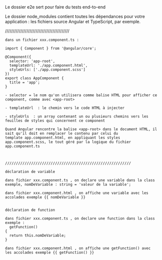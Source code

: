 

Le dossier e2e sert pour faire du tests end-to-end

Le dossier  node_modules  contient toutes les dépendances pour votre application : les fichiers source Angular et TypeScript, par exemple.


//////////////////////////////////////////

    dans un fichier xxx.component.ts :

    import { Component } from '@angular/core';

    @Component({
      selector: 'app-root',
      templateUrl: './app.component.html',
      styleUrls: ['./app.component.scss']
    })
    export class AppComponent {
      title = 'app';
    }

    - selector = le nom qu'on utilisera comme balise HTML pour afficher ce component, comme avec <app-root>

    - templateUrl  : le chemin vers le code HTML à injecter 

    - styleUrls  : un array contenant un ou plusieurs chemins vers les feuilles de styles qui concernent ce component

    Quand Angular rencontre la balise <app-root> dans le document HTML, il sait qu'il doit en remplacer le contenu par celui du 
    template app.component.html, en appliquant les styles app.component.scss, le tout géré par la logique du fichier app.component.ts 



    //////////////////////////////////////////////////////////

    déclaration de variable

    dans fichier xxx.component.ts , on declare une variable dans la class exemple, nomDeVariable : string = 'valeur de la variable';

    dans fichier xxx.component.html , on affiche une variable avec les accolades exemple {{ nomDeVariable }}


    déclaration de function

    dans fichier xxx.component.ts , on declare une function dans la class exemple :
      getFunction()
    {
      return this.nomDeVariable;
    }

    dans fichier xxx.component.html , on affiche une getFunction() avec les accolades exemple {{ getFunction() }}